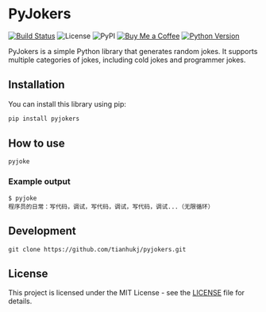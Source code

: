 # PyJokers

[![Build Status](https://github.com/tianhukj/pyjokers/actions/workflows/publish.yml/badge.svg)](https://github.com/tianhukj/pyjokers/actions)
![License](https://img.shields.io/github/license/tianhukj/pyjokers.svg)
![PyPI](https://img.shields.io/pypi/v/pyjokers)
[![Buy Me a Coffee](https://img.shields.io/badge/Donate-Buy%20Me%20A%20Coffee-FF813F.svg?logo=buy-me-a-coffee)](https://www.buymeacoffee.com/tianhukj)
[![Python Version](https://img.shields.io/badge/python-3.6%2B-blue.svg)](https://www.python.org/downloads/)

PyJokers is a simple Python library that generates random jokes. It supports multiple categories of jokes, including cold jokes and programmer jokes.

## Installation

You can install this library using pip:

```bash
pip install pyjokers
```

## How to use
```
pyjoke
```

### Example output
```
$ pyjoke
程序员的日常：写代码，调试，写代码，调试，写代码，调试...（无限循环）
```

## Development
```
git clone https://github.com/tianhukj/pyjokers.git
```

## License
This project is licensed under the MIT License - see the [LICENSE](LICENSE) file for details.
